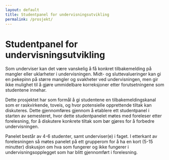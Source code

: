 ```yaml
---
layout: default
title: Studentpanel for undervisningsutvikling
permalink: /prosjekt/
---
```


# Studentpanel for undervisningsutvikling

Som underviser kan det være vanskelig å få konkret tilbakemelding
på mangler eller uklarheter i undervisningen. Midt- og sluttevalueringer
kan gi en pekepinn på større mangler og svakheter ved undervisningen, men
gir ikke mulighet til å gjøre ummidelbare korreksjoner etter
forutsetningene som studentene innehar.

Dette prosjektet har som formål å gi studentene en tilbakemeldingskanal som
er raskvirkende, toveis, og hvor potensielle opprettende tiltak kan diskuteres.
Dette gjennomføres gjennom å etablere ett studentpanel i starten av semesteret,
hvor dette studentpanelet møtes med foreleser etter forelesning, for å diskutere
konkrete tiltak som bør gjøres for å forbedre undervisningen.

Panelet består av 4-6 studenter, samt underviser(e) i faget. I etterkant av
forelesningen så møtes panelet på ett grupperom for å ha en kort (5-15 minutter)
diskusjon om hva som fungerer og ikke fungerer i undervisningsopplegget som har
blitt gjennomført i forelesning.

